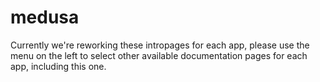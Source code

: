 # medusa

Currently we're reworking these intropages for each app, please use the menu on the left to select other available documentation pages for each app, including this one.

